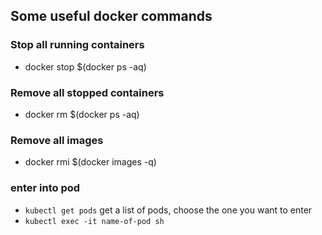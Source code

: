 ## Some useful docker commands

### Stop all running containers

- docker stop $(docker ps -aq)

### Remove all stopped containers

- docker rm $(docker ps -aq)

### Remove all images

- docker rmi $(docker images -q)

### enter into pod

- `kubectl get pods` get a list of pods, choose the one you want to enter
- `kubectl exec -it name-of-pod sh`
